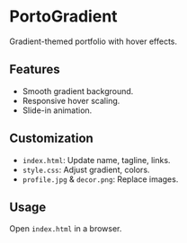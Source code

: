# PortoGradient
Gradient-themed portfolio with hover effects.

## Features
- Smooth gradient background.
- Responsive hover scaling.
- Slide-in animation.

## Customization
- `index.html`: Update name, tagline, links.
- `style.css`: Adjust gradient, colors.
- `profile.jpg` & `decor.png`: Replace images.

## Usage
Open `index.html` in a browser.
